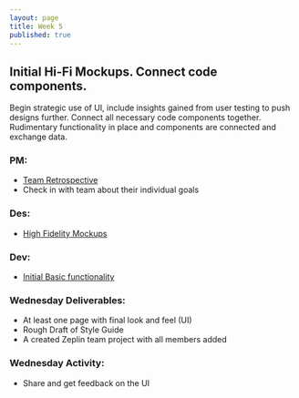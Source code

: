 ```yaml
---
layout: page
title: Week 5
published: true
---
```



## Initial Hi-Fi Mockups. Connect code components.

Begin strategic use of UI, include insights gained from user testing to push designs further. Connect all necessary code components together. Rudimentary functionality in place and components are connected and exchange data.

### PM:
*   [Team Retrospective](retrospective.md)
*   Check in with team about their individual goals


### Des:
*   [High Fidelity Mockups](high-fidelity-mockups.md)


### Dev:
*   [Initial Basic functionality](../week06/basic-functionality.md)


### Wednesday Deliverables:
  * At least one page with final look and feel (UI)
  * Rough Draft of Style Guide
  * A created Zeplin team project with all members added


### Wednesday Activity:
  * Share and get feedback on the UI
